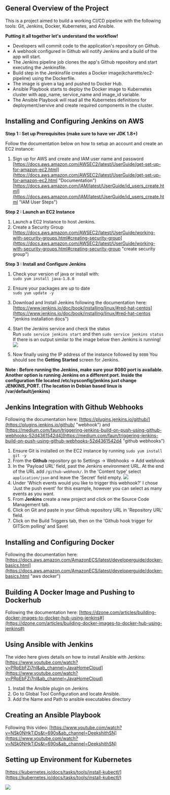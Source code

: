 ## General Overview of the Project ##
This is a project aimed to build a working CI/CD pipeline with the following tools: Git, Jenkins, Docker, Kubernetes, and Ansible. 

**Putting it all together let's understand the workflow!**

- Developers will commit code to the application's repository on Github.
- A webhook configured in Github will notify Jenkins and a build of the app will start.
- The Jenkins pipeline job clones the app's Github repository and start executing the Jenkinsfile.
- Build step in the Jenkinsfile creates a Docker image(kcharette/ec2-pipeline) using the Dockerfile.
- The image is given a tag and pushed to Docker Hub.
- Ansible Playbook starts to deploy the Docker image to Kubernetes cluster with app_name, service_name and image_id variable.
- The Ansible Playbook will read all the Kubernetes definitions for deployment/servive and create required components in the cluster.

## Installing and Configuring Jenkins on AWS  ##
**Step 1 : Set up Prerequisites (make sure to have ver JDK 1.8+)**

Follow the documentation below on how to setup an account and create an EC2 instance: <br>

1. Sign up for AWS and create and IAM user name and password <br>[https://docs.aws.amazon.com/AWSEC2/latest/UserGuide/get-set-up-for-amazon-ec2.html](https://docs.aws.amazon.com/AWSEC2/latest/UserGuide/get-set-up-for-amazon-ec2.html "Documentation") [https://docs.aws.amazon.com/IAM/latest/UserGuide/id_users_create.html](https://docs.aws.amazon.com/IAM/latest/UserGuide/id_users_create.html "IAM User Steps")

**Step 2 : Launch an EC2 Instance**
  
1. Launch a EC2 Instance to host Jenkins.
2. Create a Security Group <br>[https://docs.aws.amazon.com/AWSEC2/latest/UserGuide/working-with-security-groups.html#creating-security-group](https://docs.aws.amazon.com/AWSEC2/latest/UserGuide/working-with-security-groups.html#creating-security-group "create security group")

**Step 3 : Install and Configure Jenkins**

1. Check your version of java or install with:<br> `sudo yum install java-1.8.0`
2. Ensure your packages are up to date <br> `sudo yum update -y`
3. Download and Install Jenkins following the documentation here: <br> [https://www.jenkins.io/doc/book/installing/linux/#red-hat-centos](https://www.jenkins.io/doc/book/installing/linux/#red-hat-centos "jenkins installation docs")

4. Start the Jenkins service and check the status <br> Run `sudo service jenkins start` and then `sudo service jenkins status` <br> If there is an output similar to the image below then Jenkins is running!
![](https://i.imgur.com/zJ678Pl.png)

5. Now finally using the IP address of the instance followed by `8080` You should see the **Getting Started** screen for Jenkins. 

**Note : Before running the Jenkins, make sure your 8080 port is available. Another option is running Jenkins on a different port. Inside the configuration file located /etc/sysconfig/jenkins just change JENKINS_PORT. (The location in Debian based linux is /var/default/jenkins)**

## Jenkins Integration with Github Webhooks ##

Following the documentation here: [https://plugins.jenkins.io/github/](https://plugins.jenkins.io/github/ "webhook") and [https://medium.com/faun/triggering-jenkins-build-on-push-using-github-webhooks-52d4361542d4](https://medium.com/faun/triggering-jenkins-build-on-push-using-github-webhooks-52d4361542d4 "github webhooks")

1. Ensure Git is installed on the EC2 instance by running `sudo yum install git -y`  
2. From the **Github** repository go to Settings -> Webhooks -> Add webhook
3. In the 'Payload URL' field, past the Jenkins environment URL. At the end of the URL add `/github-webhook/`. In the 'Content type' select `application/json` and leave the 'Secret' field empty. 
![](https://i.imgur.com/N9tokvb.png)
4. Under 'Which events would you like to trigger this webhook?' I chose 'Just the push event' for this example, however you can select as many events as you want. 
5. From **Jenkins** create a new project and click on the Source Code Management tab.
6. Click on Git and paste in your Github repository URL in 'Repository URL' field. 
7. Click on the Build Triggers tab, then on the 'Github hook trigger for GITScm polling' and Save!

## Installing and Configuring Docker ##

Following the documentation here: [https://docs.aws.amazon.com/AmazonECS/latest/developerguide/docker-basics.html](https://docs.aws.amazon.com/AmazonECS/latest/developerguide/docker-basics.html "aws docker")


## Building A Docker Image and Pushing to Dockerhub ##
Following the documentation here: [https://dzone.com/articles/building-docker-images-to-docker-hub-using-jenkins#](https://dzone.com/articles/building-docker-images-to-docker-hub-using-jenkins#)

## Using Ansible with Jenkins ##
The video here gives details on how to install Ansible with Jenkins: [https://www.youtube.com/watch?v=PRpEbFZi7nI&ab_channel=JavaHomeCloud](https://www.youtube.com/watch?v=PRpEbFZi7nI&ab_channel=JavaHomeCloud)

1. Install the Ansible plugin on Jenkins
2. Go to Global Tool Configuration and locate Ansible. 
3. Add the Name and Path to ansible executables directory

## Creating an Ansible Playbook  ##
Following this video:
[https://www.youtube.com/watch?v=NSk0NHkTjDs&t=690s&ab_channel=DeekshithSN](https://www.youtube.com/watch?v=NSk0NHkTjDs&t=690s&ab_channel=DeekshithSN)


## Setting up Environment for Kubernetes  ##
[https://kubernetes.io/docs/tasks/tools/install-kubectl/](https://kubernetes.io/docs/tasks/tools/install-kubectl/)



![](https://i.imgur.com/t5J3s02.png)